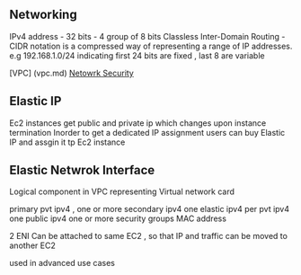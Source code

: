 ## Networking

IPv4 address - 32 bits - 4 group of  8 bits
Classless Inter-Domain Routing  - CIDR notation is a compressed way of representing a range of IP addresses. e.g 192.168.1.0/24 indicating first 24 bits are fixed , last 8 are variable


[VPC] (vpc.md)
[Netowrk Security](NetworkSecurity.md)


## Elastic IP 

Ec2 instances get public and private ip which changes upon instance termination
Inorder to get a dedicated IP assignment users can buy Elastic IP and assgin it tp Ec2 instance



## Elastic Netwrok Interface

Logical component in VPC representing Virtual network card

primary pvt ipv4 , one or more secondary ipv4
one elastic ipv4 per pvt ipv4
one public ipv4
one or more security groups
MAC address

2 ENI Can be attached to same EC2 , so that IP and traffic can be moved to another EC2 

used in advanced use cases